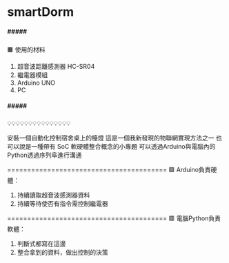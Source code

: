 # smartDorm
##### ##### #####
🟫 使用的材料
1. 超音波距離感測器 HC-SR04
2. 繼電器模組
3. Arduino UNO
4. PC
##### ##### #####

💡💡💡💡💡💡💡💡💡💡💡💡💡💡💡

安裝一個自動化控制宿舍桌上的檯燈
這是一個我新發現的物聯網實現方法之一
也可以說是一種帶有 SoC 軟硬體整合概念的小專題
可以透過Arduino與電腦內的Python透過序列阜進行溝通

========================================
🟩 Arduino負責硬體：
1. 持續讀取超音波感測器資料
2. 持續等待使否有指令需控制繼電器

========================================
🟥 電腦Python負責軟體：
1. 判斷式都寫在這邊
2. 整合拿到的資料，做出控制的決策

